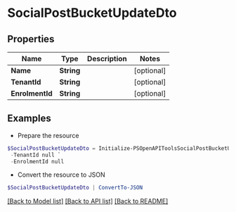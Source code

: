# SocialPostBucketUpdateDto
## Properties

Name | Type | Description | Notes
------------ | ------------- | ------------- | -------------
**Name** | **String** |  | [optional] 
**TenantId** | **String** |  | [optional] 
**EnrolmentId** | **String** |  | [optional] 

## Examples

- Prepare the resource
```powershell
$SocialPostBucketUpdateDto = Initialize-PSOpenAPIToolsSocialPostBucketUpdateDto  -Name null `
 -TenantId null `
 -EnrolmentId null
```

- Convert the resource to JSON
```powershell
$SocialPostBucketUpdateDto | ConvertTo-JSON
```

[[Back to Model list]](../README.md#documentation-for-models) [[Back to API list]](../README.md#documentation-for-api-endpoints) [[Back to README]](../README.md)

